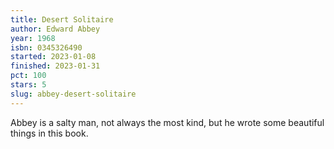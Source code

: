 ```yaml
---
title: Desert Solitaire
author: Edward Abbey
year: 1968
isbn: 0345326490
started: 2023-01-08
finished: 2023-01-31
pct: 100
stars: 5
slug: abbey-desert-solitaire
---
```


Abbey is a salty man, not always the most kind, but he wrote some beautiful things in this book.
